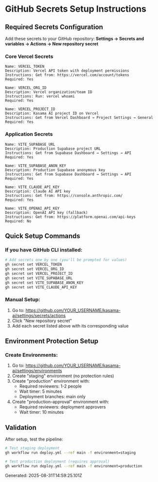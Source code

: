 # GitHub Secrets Setup Instructions

## Required Secrets Configuration

Add these secrets to your GitHub repository:
**Settings → Secrets and variables → Actions → New repository secret**

### Core Vercel Secrets

```
Name: VERCEL_TOKEN
Description: Vercel API token with deployment permissions
Instructions: Get from: https://vercel.com/account/tokens
Required: Yes
```

```
Name: VERCEL_ORG_ID
Description: Vercel organization/team ID
Instructions: Run: vercel whoami
Required: Yes
```

```
Name: VERCEL_PROJECT_ID
Description: Kasama AI project ID on Vercel
Instructions: Get from Vercel Dashboard → Project Settings → General
Required: Yes
```


### Application Secrets

```
Name: VITE_SUPABASE_URL
Description: Production Supabase project URL
Instructions: Get from Supabase Dashboard → Settings → API
Required: Yes
```

```
Name: VITE_SUPABASE_ANON_KEY
Description: Production Supabase anonymous key
Instructions: Get from Supabase Dashboard → Settings → API
Required: Yes
```

```
Name: VITE_CLAUDE_API_KEY
Description: Claude AI API key
Instructions: Get from: https://console.anthropic.com/
Required: Yes
```

```
Name: VITE_OPENAI_API_KEY
Description: OpenAI API key (fallback)
Instructions: Get from: https://platform.openai.com/api-keys
Required: No
```


## Quick Setup Commands

### If you have GitHub CLI installed:
```bash
# Add secrets one by one (you'll be prompted for values)
gh secret set VERCEL_TOKEN
gh secret set VERCEL_ORG_ID
gh secret set VERCEL_PROJECT_ID
gh secret set VITE_SUPABASE_URL
gh secret set VITE_SUPABASE_ANON_KEY
gh secret set VITE_CLAUDE_API_KEY
```

### Manual Setup:
1. Go to: https://github.com/YOUR_USERNAME/kasama-ai/settings/secrets/actions
2. Click "New repository secret"
3. Add each secret listed above with its corresponding value

## Environment Protection Setup

### Create Environments:
1. Go to: https://github.com/YOUR_USERNAME/kasama-ai/settings/environments
2. Create "staging" environment (no protection rules)
3. Create "production" environment with:
   - Required reviewers: 1-2 people
   - Wait timer: 5 minutes
   - Deployment branches: main only
4. Create "production-approval" environment with:
   - Required reviewers: deployment approvers
   - Wait timer: 10 minutes

## Validation

After setup, test the pipeline:
```bash
# Test staging deployment
gh workflow run deploy.yml --ref main -f environment=staging

# Test production deployment (requires approval)
gh workflow run deploy.yml --ref main -f environment=production
```

Generated: 2025-08-31T14:59:25.101Z
